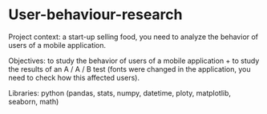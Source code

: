 # User-behaviour-research

Project context: a start-up selling food, you need to analyze the behavior of users of a mobile application.  

Objectives: to study the behavior of users of a mobile application + to study the results of an A / A / B test (fonts were changed in the application, you need to check how this affected users).

Libraries: python (pandas, stats, numpy, datetime, ploty, matplotlib, seaborn, math)
